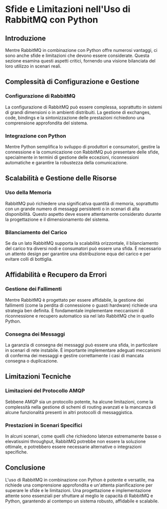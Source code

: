 # Sfide e Limitazioni nell'Uso di RabbitMQ con Python

## Introduzione

Mentre RabbitMQ in combinazione con Python offre numerosi vantaggi, ci sono anche sfide e limitazioni che devono essere considerate. Questa sezione esamina questi aspetti critici, fornendo una visione bilanciata del loro utilizzo in scenari reali.

## Complessità di Configurazione e Gestione

### Configurazione di RabbitMQ

La configurazione di RabbitMQ può essere complessa, soprattutto in sistemi di grandi dimensioni o in ambienti distribuiti. La gestione di exchanges, code, bindings e la sintonizzazione delle prestazioni richiedono una comprensione approfondita del sistema.

### Integrazione con Python

Mentre Python semplifica lo sviluppo di produttori e consumatori, gestire la connessione e la comunicazione con RabbitMQ può presentare delle sfide, specialmente in termini di gestione delle eccezioni, riconnessioni automatiche e garantire la robustezza della comunicazione.

## Scalabilità e Gestione delle Risorse

### Uso della Memoria

RabbitMQ può richiedere una significativa quantità di memoria, soprattutto con un grande numero di messaggi persistenti o in scenari di alta disponibilità. Questo aspetto deve essere attentamente considerato durante la progettazione e il dimensionamento del sistema.

### Bilanciamento del Carico

Se da un lato RabbitMQ supporta la scalabilità orizzontale, il bilanciamento del carico tra diversi nodi e consumatori può essere una sfida. È necessario un attento design per garantire una distribuzione equa del carico e per evitare colli di bottiglia.

## Affidabilità e Recupero da Errori

### Gestione dei Fallimenti

Mentre RabbitMQ è progettato per essere affidabile, la gestione dei fallimenti (come la perdita di connessione o guasti hardware) richiede una strategia ben definita. È fondamentale implementare meccanismi di riconnessione e recupero automatico sia nel lato RabbitMQ che in quello Python.

### Consegna dei Messaggi

La garanzia di consegna dei messaggi può essere una sfida, in particolare in scenari di rete instabile. È importante implementare adeguati meccanismi di conferma dei messaggi e gestire correttamente i casi di mancata consegna o duplicazione.

## Limitazioni Tecniche

### Limitazioni del Protocollo AMQP

Sebbene AMQP sia un protocollo potente, ha alcune limitazioni, come la complessità nella gestione di schemi di routing avanzati e la mancanza di alcune funzionalità presenti in altri protocolli di messaggistica.

### Prestazioni in Scenari Specifici

In alcuni scenari, come quelli che richiedono latenze estremamente basse o elevatissimi throughput, RabbitMQ potrebbe non essere la soluzione ottimale, e potrebbero essere necessarie alternative o integrazioni specifiche.

## Conclusione

L'uso di RabbitMQ in combinazione con Python è potente e versatile, ma richiede una comprensione approfondita e un'attenta pianificazione per superare le sfide e le limitazioni. Una progettazione e implementazione attente sono essenziali per sfruttare al meglio le capacità di RabbitMQ e Python, garantendo al contempo un sistema robusto, affidabile e scalabile.

